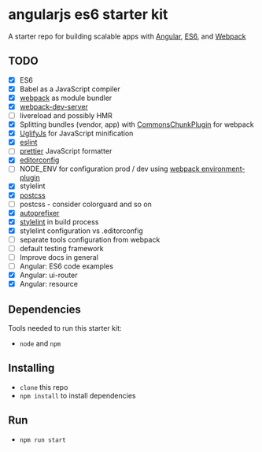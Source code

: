 # angularjs es6 starter kit
A starter repo for building scalable apps with [Angular](https://angularjs.org), [ES6](https://git.io/es6features), and [Webpack](http://webpack.github.io)

## TODO
- [x] ES6
- [x] Babel as a JavaScript compiler
- [x] [webpack](https://github.com/webpack/webpack) as module bundler
- [x] [webpack-dev-server](https://github.com/webpack/webpack-dev-server)
- [ ] livereload and possibly HMR
- [x] Splitting bundles (vendor, app) with [CommonsChunkPlugin](https://webpack.js.org/plugins/commons-chunk-plugin) for webpack
- [x] [UglifyJs](https://github.com/webpack-contrib/uglifyjs-webpack-plugin) for JavaScript minification
- [x] [eslint](https://github.com/eslint/eslint)
- [ ] [prettier](github.com/prettier/prettier) JavaScript formatter
- [x] [editorconfig](http://editorconfig.org)
- [ ] NODE_ENV for configuration prod / dev using [webpack environment-plugin](https://webpack.js.org/plugins/environment-plugin)
- [x] stylelint
- [x] [postcss](https://github.com/postcss/postcss-loader)
- [ ] postcss - consider colorguard and so on
- [x] [autoprefixer](https://github.com/postcss/autoprefixer)
- [x] [stylelint](https://github.com/stylelint/stylelint) in build process
- [x] stylelint configuration vs .editorconfig
- [ ] separate tools configuration from webpack
- [ ] default testing framework
- [ ] Improve docs in general
- [ ] Angular: ES6 code examples
- [x] Angular: ui-router
- [x] Angular: resource

## Dependencies
Tools needed to run this starter kit:
* `node` and `npm`

## Installing
* `clone` this repo
* `npm install` to install dependencies

## Run
* `npm run start`
